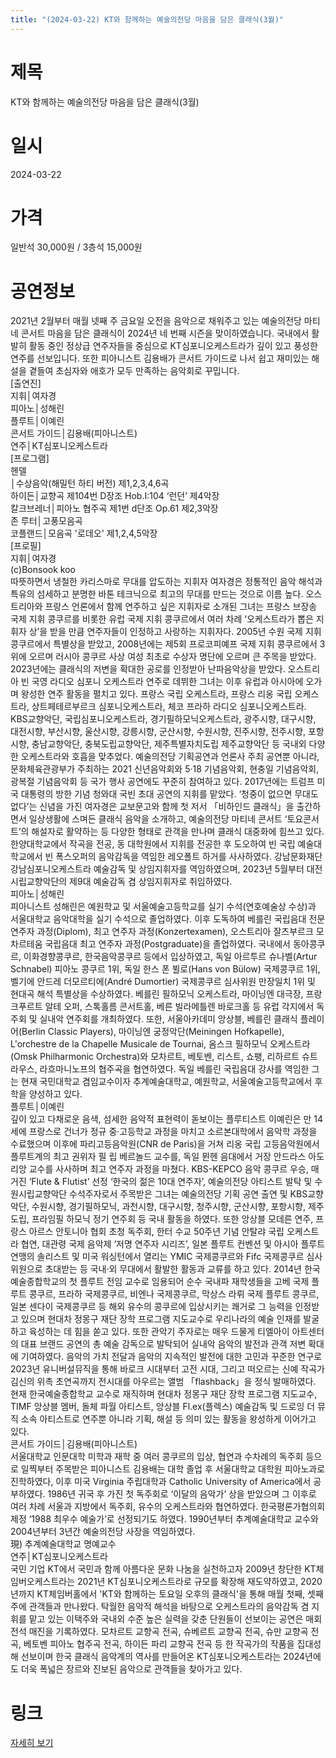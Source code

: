 ```yaml
---
title: "(2024-03-22) KT와 함께하는 예술의전당 마음을 담은 클래식(3월)"
---
```


# 제목
KT와 함께하는 예술의전당 마음을 담은 클래식(3월)

# 일시
2024-03-22

# 가격
일반석 30,000원 / 3층석 15,000원

# 공연정보
2021년 2월부터 매월 넷째 주 금요일 오전을 음악으로 채워주고 있는 예술의전당 마티네 콘서트 마음을 담은 클래식이 2024년 네 번째 시즌을 맞이하였습니다. 국내에서 활발히 활동 중인 정상급 연주자들을 중심으로 KT심포니오케스트라가 깊이 있고 풍성한 연주를 선보입니다. 또한 피아니스트 김용배가 콘서트 가이드로 나서 쉽고 재미있는 해설을 곁들여 초심자와 애호가 모두 만족하는 음악회로 꾸밉니다.  
[출연진]  
지휘│여자경  
피아노│성해린  
플루트│이예린  
콘서트 가이드│김용배(피아니스트)  
연주│KT심포니오케스트라  
[프로그램]  
헨델  
│수상음악(해밀턴 하티 버전) 제1,2,3,4,6곡  
하이든│교향곡 제104번 D장조 Hob.I:104 ‘런던’ 제4악장  
칼크브레너│피아노 협주곡 제1번 d단조 Op.61 제2,3악장  
존 루터│고풍모음곡  
코플랜드│모음곡 '로데오' 제1,2,4,5악장  
[프로필]  
지휘│여자경  
(c)Bonsook koo  
따뜻하면서 냉철한 카리스마로 무대를 압도하는 지휘자 여자경은 정통적인 음악 해석과 특유의 섬세하고 분명한 바톤 테크닉으로 최고의 무대를 만드는 것으로 이름 높다. 오스트리아와 프랑스 언론에서 함께 연주하고 싶은 지휘자로 소개된 그녀는 프랑스 브장송 국제 지휘 콩쿠르를 비롯한 유럽 국제 지휘 콩쿠르에서 여러 차례 ‘오케스트라가 뽑은 지휘자 상’을 받을 만큼 연주자들이 인정하고 사랑하는 지휘자다. 2005년 수원 국제 지휘 콩쿠르에서 특별상을 받았고, 2008년에는 제5회 프로코피예프 국제 지휘 콩쿠르에서 3위에 오르며 러시아 콩쿠르 사상 여성 최초로 수상자 명단에 오르며 큰 주목을 받았다. 2023년에는 클래식의 저변을 확대한 공로를 인정받아 난파음악상을 받았다. 오스트리아 빈 국영 라디오 심포니 오케스트라 연주로 데뷔한 그녀는 이후 유럽과 아시아에 오가며 왕성한 연주 활동을 펼치고 있다. 프랑스 국립 오케스트라, 프랑스 리옹 국립 오케스트라, 상트페테르부르크 심포니오케스트라, 체코 프라하 라디오 심포니오케스트라. KBS교향악단, 국립심포니오케스트라, 경기필하모닉오케스트라, 광주시향, 대구시향, 대전시향, 부산시향, 울산시향, 강릉시향, 군산시향, 수원시향, 진주시향, 전주시향, 포항시향, 충남교향악단, 충북도립교향악단, 제주특별자치도립 제주교향악단 등 국내외 다양한 오케스트라와 호흡을 맞추었다. 예술의전당 기획공연과 언론사 주최 공연뿐 아니라, 문화체육관광부가 주최하는 2021 신년음악회와 5‧18 기념음악회, 현충일 기념음악회, 광복절 기념음악회 등 국가 행사 공연에도 꾸준히 참여하고 있다. 2017년에는 트럼프 미국 대통령의 방한 기념 청와대 국빈 초대 공연의 지휘를 맡았다. ‘청중이 없으면 무대도 없다’는 신념을 가진 여자경은 교보문고와 함께 첫 저서 「비하인드 클래식」을 출간하면서 일상생활에 스며든 클래식 음악을 소개하고, 예술의전당 마티네 콘서트 ‘토요콘서트’의 해설자로 활약하는 등 다양한 형태로 관객을 만나며 클래식 대중화에 힘쓰고 있다. 한양대학교에서 작곡을 전공, 동 대학원에서 지휘를 전공한 후 도오하여 빈 국립 예술대학교에서 빈 폭스오퍼의 음악감독을 역임한 레오폴트 하거를 사사하였다. 강남문화재단 강남심포니오케스트라 예술감독 및 상임지휘자를 역임하였으며, 2023년 5월부터 대전시립교향악단의 제9대 예술감독 겸 상임지휘자로 취임하였다.  
피아노│성해린  
피아니스트 성해린은 예원학교 및 서울예술고등학교를 실기 수석(연호예술상 수상)과 서울대학교 음악대학을 실기 수석으로 졸업하였다. 이후 도독하여 베를린 국립음대 전문 연주자 과정(Diplom), 최고 연주자 과정(Konzertexamen), 오스트리아 잘츠부르크 모차르테움 국립음대 최고 연주자 과정(Postgraduate)을 졸업하였다. 국내에서 동아콩쿠르, 이화경향콩쿠르, 한국음악콩쿠르 등에서 입상하였고, 독일 아르투르 슈나벨(Artur Schnabel) 피아노 콩쿠르 1위, 독일 한스 폰 뷜로(Hans von Bülow) 국제콩쿠르 1위, 벨기에 안드레 더모르티에(André Dumortier) 국제콩쿠르 심사위원 만장일치 1위 및 현대곡 해석 특별상을 수상하였다. 베를린 필하모닉 오케스트라, 마이닝엔 대극장, 프랑크푸르트 알테 오퍼, 스톡홀름 콘서트홀, 베른 빌라메틀렌 바로크홀 등 유럽 각지에서 독주회 및 실내악 연주회를 개최하였다. 또한, 서울아카데미 앙상블, 베를린 클래식 플레이어(Berlin Classic Players), 마이닝엔 궁정악단(Meiningen Hofkapelle), L'orchestre de la Chapelle Musicale de Tournai, 옴스크 필하모닉 오케스트라(Omsk Philharmonic Orchestra)와 모차르트, 베토벤, 리스트, 쇼팽, 리하르트 슈트라우스, 라흐마니노프의 협주곡을 협연하였다. 독일 베를린 국립음대 강사를 역임한 그는 현재 국민대학교 겸임교수이자 추계예술대학교, 예원학교, 서울예술고등학교에서 후학을 양성하고 있다.  
플루트│이예린  
깊이 있고 다채로운 음색, 섬세한 음악적 표현력이 돋보이는 플루티스트 이예린은 만 14세에 프랑스로 건너가 정규 중·고등학교 과정을 마치고 소르본대학에서 음악학 과정을 수료했으며 이후에 파리고등음악원(CNR de Paris)을 거쳐 리옹 국립 고등음악원에서 플루트계의 최고 권위자 필 립 베르놀드 교수를, 독일 뮌헨 음대에서 거장 안드라스 아도리앙 교수를 사사하며 최고 연주자 과정을 마쳤다. KBS-KEPCO 음악 콩쿠르 우승, 매거진 ‘Flute & Flutist’ 선정 ‘한국의 젊은 10대 연주자’, 예술의전당 아티스트 발탁 및 수원시립교향악단 수석주자로서 주목받은 그녀는 예술의전당 기획 공연 출연 및 KBS교향악단, 수원시향, 경기필하모닉, 과천시향, 대구시향, 청주시향, 군산시향, 포항시향, 제주도립, 프라임필 하모닉 정기 연주회 등 국내 활동을 하였다. 또한 앙상블 모데른 연주, 프랑스 아르스 안토니아 협회 초청 독주회, 한터 수교 50주년 기념 안탈랴 국립 오케스트라 협연, 대관령 국제 음악제 ‘저명 연주자 시리즈’, 일본 플루트 컨벤션 및 아시아 플루트 연맹의 솔리스트 및 미국 워싱턴에서 열리는 YMIC 국제콩쿠르와 Fifc 국제콩쿠르 심사위원으로 초대받는 등 국내·외 무대에서 활발한 활동과 교류를 하고 있다. 2014년 한국예술종합학교의 첫 플루트 전임 교수로 임용되어 순수 국내파 재학생들을 고베 국제 플루트 콩쿠르, 프라하 국제콩쿠르, 비엔나 국제콩쿠르, 막상스 라뤼 국제 플루트 콩쿠르, 일본 센다이 국제콩쿠르 등 해외 유수의 콩쿠르에 입상시키는 쾌거로 그 능력을 인정받고 있으며 현대차 정몽구 재단 장학 프로그램 지도교수로 우리나라의 예술 인재를 발굴하고 육성하는 데 힘을 쏟고 있다. 또한 관악기 주자로는 매우 드물게 티엘아이 아트센터의 대표 브랜드 공연의 총 예술 감독으로 발탁되어 실내악 음악의 발전과 관객 저변 확대에 기여하였다. 음악의 가치 전달과 음악의 지속적인 발전에 대한 고민과 꾸준한 연구로 2023년 유니버설뮤직을 통해 바로크 시대부터 고전 시대, 그리고 떠오르는 신예 작곡가 김신의 위촉 초연곡까지 전시대를 아우르는 앨범 「flashback」을 정식 발매하였다. 현재 한국예술종합학교 교수로 재직하며 현대차 정몽구 재단 장학 프로그램 지도교수, TIMF 앙상블 멤버, 돌체 파월 아티스트, 앙상블 Fl.ex(플렉스) 예술감독 및 드로잉 더 뮤직 소속 아티스트로 연주뿐 아니라 기획, 해설 등 의미 있는 활동을 왕성하게 이어가고 있다.  
콘서트 가이드│김용배(피아니스트)  
서울대학교 인문대학 미학과 재학 중 여러 콩쿠르의 입상, 협연과 수차례의 독주회 등으로 일찍부터 주목받은 피아니스트 김용배는 대학 졸업 후 서울대학교 대학원 피아노과로 진학하였다, 이후 미국 Virginia 주립대학과 Catholic University of America에서 공부하였다. 1986년 귀국 후 가진 첫 독주회로 ‘이달의 음악가’ 상을 받았으며 그 이후로 여러 차례 서울과 지방에서 독주회, 유수의 오케스트라와 협연하였다. 한국평론가협의회 제정 ‘1988 최우수 예술가’로 선정되기도 하였다. 1990년부터 추계예술대학교 교수와 2004년부터 3년간 예술의전당 사장을 역임하였다.  
現) 추계예술대학교 명예교수  
연주│KT심포니오케스트라  
국민 기업 KT에서 국민과 함께 아름다운 문화 나눔을 실천하고자 2009년 창단한 KT체임버오케스트라는 2021년 KT심포니오케스트라로 규모를 확장해 재도약하였고, 2020년까지 KT체임버홀에서 'KT와 함께하는 토요일 오후의 클래식'을 통해 매월 첫째, 셋째 주에 관객들과 만나왔다. 탁월한 음악적 해석을 바탕으로 오케스트라의 음악감독 겸 지휘를 맡고 있는 이택주와 국내외 수준 높은 실력을 갖춘 단원들이 선보이는 공연은 매회 전석 매진을 기록하였다. 모차르트 교향곡 전곡, 슈베르트 교향곡 전곡, 슈만 교향곡 전곡, 베토벤 피아노 협주곡 전곡, 하이든 파리 교향곡 전곡 등 한 작곡가의 작품을 집대성해 선보이며 한국 클래식 음악계의 역사를 만들어온 KT심포니오케스트라는 2024년에도 더욱 폭넓은 장르와 진보된 음악으로 관객들을 찾아가고 있다.

# 링크
[자세히 보기](https://www.sac.or.kr/site/main/show/show_view?SN=60243, "https://www.sac.or.kr/site/main/show/show_view?SN=60243")
